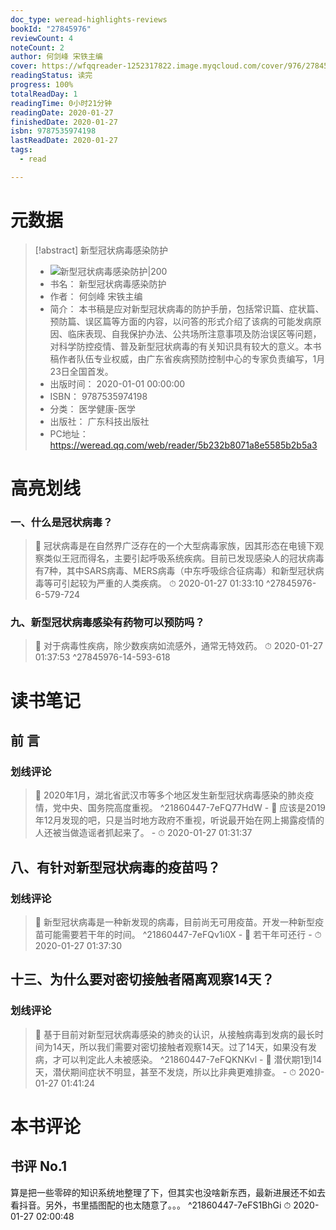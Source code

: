 ```yaml
---
doc_type: weread-highlights-reviews
bookId: "27845976"
reviewCount: 4
noteCount: 2
author: 何剑峰 宋铁主编
cover: https://wfqqreader-1252317822.image.myqcloud.com/cover/976/27845976/t7_27845976.jpg
readingStatus: 读完
progress: 100%
totalReadDay: 1
readingTime: 0小时21分钟
readingDate: 2020-01-27
finishedDate: 2020-01-27
isbn: 9787535974198
lastReadDate: 2020-01-27
tags:
  - read

---
```

# 元数据
> [!abstract] 新型冠状病毒感染防护
> - ![ 新型冠状病毒感染防护|200](https://wfqqreader-1252317822.image.myqcloud.com/cover/976/27845976/t7_27845976.jpg)
> - 书名： 新型冠状病毒感染防护
> - 作者： 何剑峰 宋铁主编
> - 简介： 本书稿是应对新型冠状病毒的防护手册，包括常识篇、症状篇、预防篇、误区篇等方面的内容，以问答的形式介绍了该病的可能发病原因、临床表现、自我保护办法、公共场所注意事项及防治误区等问题，对科学防控疫情、普及新型冠状病毒的有关知识具有较大的意义。本书稿作者队伍专业权威，由广东省疾病预防控制中心的专家负责编写，1月23日全国首发。
> - 出版时间： 2020-01-01 00:00:00
> - ISBN： 9787535974198
> - 分类： 医学健康-医学
> - 出版社： 广东科技出版社
> - PC地址：https://weread.qq.com/web/reader/5b232b8071a8e5585b2b5a3

# 高亮划线

### 一、什么是冠状病毒？

> 📌 冠状病毒是在自然界广泛存在的一个大型病毒家族，因其形态在电镜下观察类似王冠而得名，主要引起呼吸系统疾病。目前已发现感染人的冠状病毒有7种，其中SARS病毒、MERS病毒（中东呼吸综合征病毒）和新型冠状病毒等可引起较为严重的人类疾病。 
> ⏱ 2020-01-27 01:33:10 ^27845976-6-579-724

### 九、新型冠状病毒感染有药物可以预防吗？

> 📌 对于病毒性疾病，除少数疾病如流感外，通常无特效药。 
> ⏱ 2020-01-27 01:37:53 ^27845976-14-593-618

# 读书笔记

## 前 言

### 划线评论
> 📌 2020年1月，湖北省武汉市等多个地区发生新型冠状病毒感染的肺炎疫情，党中央、国务院高度重视。  ^21860447-7eFQ77HdW
    - 💭 应该是2019年12月发现的吧，只是当时地方政府不重视，听说最开始在网上揭露疫情的人还被当做造谣者抓起来了。
    - ⏱ 2020-01-27 01:31:37
   
## 八、有针对新型冠状病毒的疫苗吗？

### 划线评论
> 📌 新型冠状病毒是一种新发现的病毒，目前尚无可用疫苗。开发一种新型疫苗可能需要若干年的时间。  ^21860447-7eFQv1i0X
    - 💭 若干年可还行
    - ⏱ 2020-01-27 01:37:30
   
## 十三、为什么要对密切接触者隔离观察14天？

### 划线评论
> 📌 基于目前对新型冠状病毒感染的肺炎的认识，从接触病毒到发病的最长时间为14天，所以我们需要对密切接触者观察14天。过了14天，如果没有发病，才可以判定此人未被感染。  ^21860447-7eFQKNKvl
    - 💭 潜伏期1到14天，潜伏期间症状不明显，甚至不发烧，所以比非典更难排查。
    - ⏱ 2020-01-27 01:41:24
   
# 本书评论

## 书评 No.1 
算是把一些零碎的知识系统地整理了下，但其实也没啥新东西，最新进展还不如去看抖音。另外，书里插图配的也太随意了。。。 ^21860447-7eFS1BhGi
⏱ 2020-01-27 02:00:48

